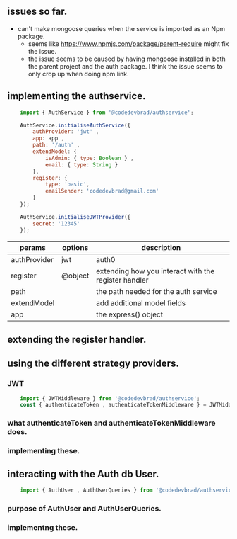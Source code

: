 
## issues so far.
* can't make mongoose queries when the service is imported as an Npm package.
   - seems like https://www.npmjs.com/package/parent-require might fix the issue. 
   - the issue seems to be caused by having mongoose installed in both the parent project and the auth package. I think
     the issue seems to only crop up when doing npm link.

## implementing the authservice.

```javascript
    import { AuthService } from '@codedevbrad/authservice';

    AuthService.initialiseAuthService({
        authProvider: 'jwt' , 
        app: app , 
        path: '/auth' , 
        extendModel: {
            isAdmin: { type: Boolean } , 
            email: { type: String }
        },
        register: {
            type: 'basic',
            emailSender: 'codedevbrad@gmail.com'
        }
    });

    AuthService.initialiseJWTProvider({
        secret: '12345'
    });
```

|  perams       |  options                | description  |
|---------------|-------------------------|--------------|
|  authProvider |  jwt | auth0 | passport | choose the auth provider |
|  register     |  @object                |  extending how you interact with the register handler |
|  path         |                         | the path needed for the auth service |
|  extendModel  |                         | add additional model fields         |
|  app          |                         | the express() object   |



## extending the register handler.


## using the different strategy providers.

### JWT

```javascript
    import { JWTMiddleware } from '@codedevbrad/authservice';
    const { authenticateToken , authenticateTokenMiddleware } = JWTMiddleware;
```

### what authenticateToken and authenticateTokenMiddleware does.

### implementing these.


## interacting with the Auth db User.

```javascript
    import { AuthUser , AuthUserQueries } from '@codedevbrad/authservice';
```
### purpose of AuthUser and AuthUserQueries.

### implementng these.

